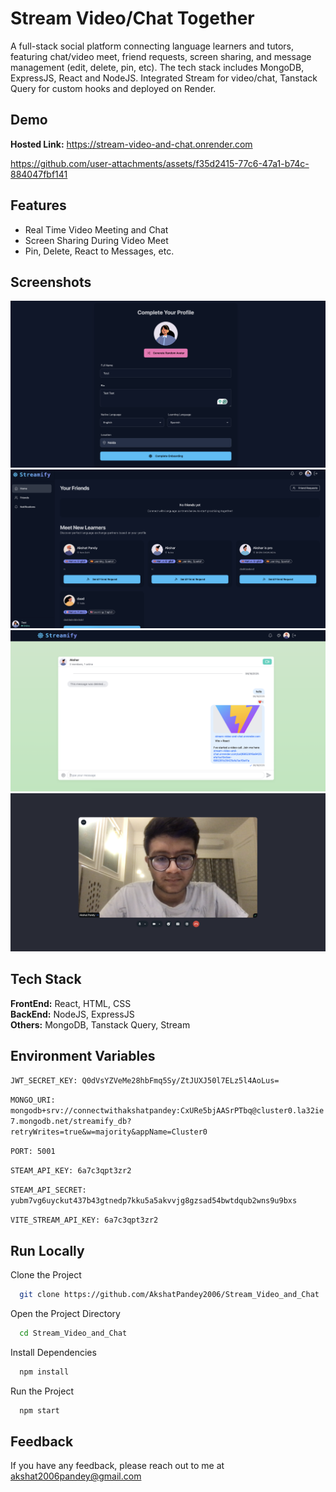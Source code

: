 
# Stream Video/Chat Together

A full-stack social platform connecting language learners and tutors, featuring chat/video meet, friend requests, screen sharing, and message management (edit, delete, pin, etc). The tech stack includes MongoDB, ExpressJS, React and NodeJS. Integrated Stream for video/chat, Tanstack Query for custom hooks and deployed on Render.





## Demo

**Hosted Link:** https://stream-video-and-chat.onrender.com

https://github.com/user-attachments/assets/f35d2415-77c6-47a1-b74c-884047fbf141

## Features

- Real Time Video Meeting and Chat
- Screen Sharing During Video Meet
- Pin, Delete, React to Messages, etc.


## Screenshots

![App Screenshot](./1.png)
![App Screenshot](./2.png)
![App Screenshot](./3.png)
![App Screenshot](./4.png)
## Tech Stack

**FrontEnd:** React, HTML, CSS  
**BackEnd:** NodeJS, ExpressJS           
**Others:** MongoDB, Tanstack Query, Stream


## Environment Variables

`JWT_SECRET_KEY: Q0dVsYZVeMe28hbFmq5Sy/ZtJUXJ50l7ELz5l4AoLus=`    

`MONGO_URI: mongodb+srv://connectwithakshatpandey:CxURe5bjAASrPTbq@cluster0.la32ie7.mongodb.net/streamify_db?retryWrites=true&w=majority&appName=Cluster0`        

`PORT: 5001`                                                          

`STEAM_API_KEY: 6a7c3qpt3zr2`                                         

`STEAM_API_SECRET: yubm7vg6uyckut437b43gtnedp7kku5a5akvvjg8gzsad54bwtdqub2wns9u9bxs`                           

`VITE_STREAM_API_KEY: 6a7c3qpt3zr2`                    


## Run Locally

Clone the Project

```bash
  git clone https://github.com/AkshatPandey2006/Stream_Video_and_Chat
```

Open the Project Directory

```bash
  cd Stream_Video_and_Chat
```

Install Dependencies

```bash
  npm install
```

Run the Project

```bash
  npm start
```




## Feedback

If you have any feedback, please reach out to me at akshat2006pandey@gmail.com

